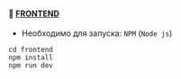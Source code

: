 #### 🤖 [FRONTEND](https://github.com/steklopod/mz/tree/master/frontend)

* Необходимо для запуска: `NPM` (`Node js`)
```shell
cd frontend
npm install
npm run dev
```
